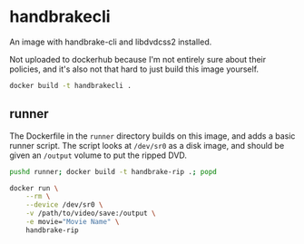 # handbrakecli

An image with handbrake-cli and libdvdcss2 installed.

Not uploaded to dockerhub because I'm not entirely sure about their policies, and it's also not that hard to just build this image yourself.

``` bash
docker build -t handbrakecli .
```

## runner

The Dockerfile in the `runner` directory builds on this image, and adds a basic runner script.
The script looks at `/dev/sr0` as a disk image, and should be given an `/output` volume to put the ripped DVD.

``` bash
pushd runner; docker build -t handbrake-rip .; popd
```

``` bash
docker run \
    --rm \
    --device /dev/sr0 \
    -v /path/to/video/save:/output \
    -e movie="Movie Name" \
    handbrake-rip
```
